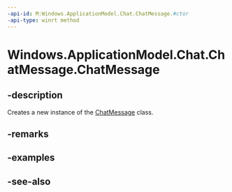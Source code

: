 ```yaml
---
-api-id: M:Windows.ApplicationModel.Chat.ChatMessage.#ctor
-api-type: winrt method
---
```


<!-- Method syntax
public ChatMessage()
-->

# Windows.ApplicationModel.Chat.ChatMessage.ChatMessage

## -description
Creates a new instance of the [ChatMessage](chatmessage.md) class.

## -remarks

## -examples

## -see-also

